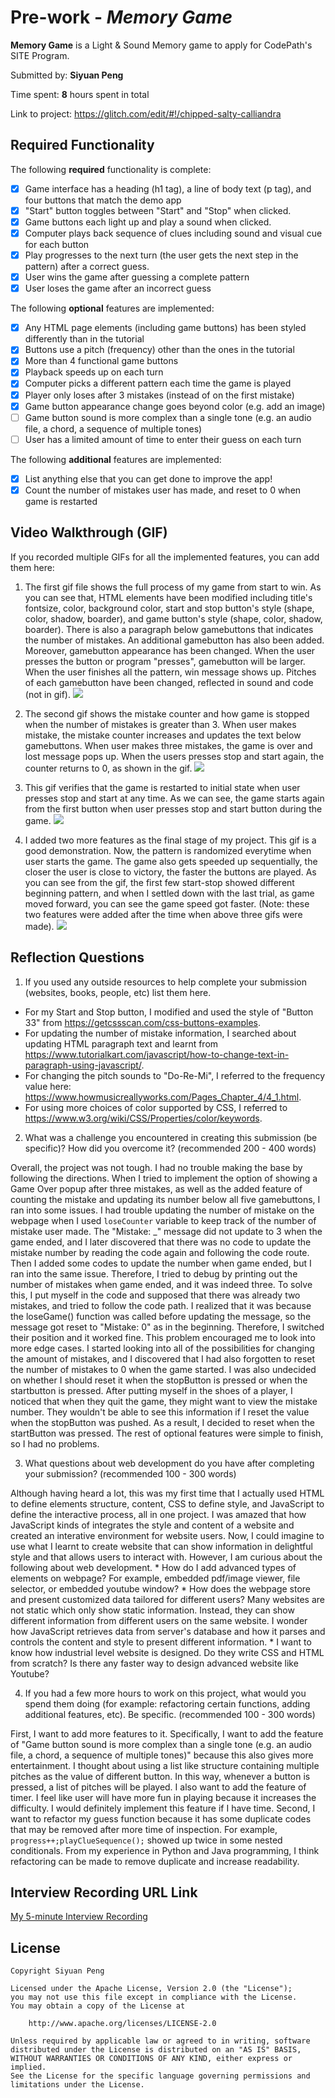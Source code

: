 # Pre-work - *Memory Game*

**Memory Game** is a Light & Sound Memory game to apply for CodePath's SITE Program.

Submitted by: **Siyuan Peng**

Time spent: **8** hours spent in total

Link to project: https://glitch.com/edit/#!/chipped-salty-calliandra

## Required Functionality

The following **required** functionality is complete:

* [x] Game interface has a heading (h1 tag), a line of body text (p tag), and four buttons that match the demo app
* [x] "Start" button toggles between "Start" and "Stop" when clicked. 
* [x] Game buttons each light up and play a sound when clicked. 
* [x] Computer plays back sequence of clues including sound and visual cue for each button
* [x] Play progresses to the next turn (the user gets the next step in the pattern) after a correct guess. 
* [x] User wins the game after guessing a complete pattern
* [x] User loses the game after an incorrect guess

The following **optional** features are implemented:

* [x] Any HTML page elements (including game buttons) has been styled differently than in the tutorial
* [x] Buttons use a pitch (frequency) other than the ones in the tutorial
* [x] More than 4 functional game buttons
* [x] Playback speeds up on each turn
* [x] Computer picks a different pattern each time the game is played
* [x] Player only loses after 3 mistakes (instead of on the first mistake)
* [x] Game button appearance change goes beyond color (e.g. add an image)
* [ ] Game button sound is more complex than a single tone (e.g. an audio file, a chord, a sequence of multiple tones)
* [ ] User has a limited amount of time to enter their guess on each turn

The following **additional** features are implemented:

- [x] List anything else that you can get done to improve the app!
- [x] Count the number of mistakes user has made, and reset to 0 when game is restarted 

## Video Walkthrough (GIF)

If you recorded multiple GIFs for all the implemented features, you can add them here:
1. The first gif file shows the full process of my game from start to win. As you can see that, HTML elements have been modified including title's fontsize, color, background color, start and stop button's style (shape, color, shadow, boarder), and game button's style (shape, color, shadow, boarder). There is also a paragraph below gamebuttons that indicates the number of mistakes. An additional gamebutton has also been added. Moreover, gamebutton appearance has been changed. When the user presses the button or program "presses", gamebutton will be larger. When the user finishes all the pattern, win message shows up. Pitches of each gamebutton have been changed, reflected in sound and code (not in gif).
![](FullProcess.gif)

2. The second gif shows the mistake counter and how game is stopped when the number of mistakes is greater than 3. When user makes mistake, the mistake counter increases and updates the text below gamebuttons. When user makes three mistakes, the game is over and lost message pops up. When the users presses stop and start again, the counter returns to 0, as shown in the gif.
![](MistakeCounter.gif)

3. This gif verifies that the game is restarted to initial state when user presses stop and start at any time. As we can see, the game starts again from the first button when user presses stop and start button during the game. 
![](Restart.gif)

1. I added two more features as the final stage of my project. This gif is a good demonstration. Now, the pattern is randomized everytime when user starts the game. The game also gets speeded up sequentially, the closer the user is close to victory, the faster the buttons are played. As you can see from the gif, the first few start-stop showed different beginning pattern, and when I settled down with the last trial, as game moved forward, you can see the game speed got faster. (Note: these two features were added after the time when above three gifs were made).
![](RandomFaster.gif)


## Reflection Questions
1. If you used any outside resources to help complete your submission (websites, books, people, etc) list them here. 
* For my Start and Stop button, I modified and used the style of "Button 33" from https://getcssscan.com/css-buttons-examples.
* For updating the number of mistake information, I searched about updating HTML paragraph text and learnt from https://www.tutorialkart.com/javascript/how-to-change-text-in-paragraph-using-javascript/.
* For changing the pitch sounds to "Do-Re-Mi", I referred to the frequency value here: https://www.howmusicreallyworks.com/Pages_Chapter_4/4_1.html.
* For using more choices of color supported by CSS, I referred to https://www.w3.org/wiki/CSS/Properties/color/keywords.

2. What was a challenge you encountered in creating this submission (be specific)? How did you overcome it? (recommended 200 - 400 words)

Overall, the project was not tough. I had no trouble making the base by following the directions. When I tried to implement the option of showing a Game Over popup after three mistakes, as well as the added feature of counting the mistake and updating its number below all five gamebuttons, I ran into some issues.
I had trouble updating the number of mistake on the webpage when I used ``loseCounter`` variable to keep track of the number of mistake user made. The "Mistake: _" message did not update to 3 when the game ended, and I later discovered that there was no code to update the mistake number by reading the code again and following the code route. Then I added some codes to update the number when game ended, but I ran into the same issue. Therefore, I tried to debug by printing out the number of mistakes when game ended, and it was indeed three. To solve this, I put myself in the code and supposed that there was already two mistakes, and tried to follow the code path. I realized that it was because the loseGame() function was called before updating the message, so the message got reset to "Mistake: 0" as in the beginning. Therefore, I switched their position and it worked fine. This problem encouraged me to look into more edge cases. I started looking into all of the possibilities for changing the amount of mistakes, and I discovered that I had also forgotten to reset the number of mistakes to 0 when the game started. I was also undecided on whether I should reset it when the stopButton is pressed or when the startbutton is pressed. After putting myself in the shoes of a player, I noticed that when they quit the game, they might want to view the mistake number. They wouldn't be able to see this information if I reset the value when the stopButton was pushed. As a result, I decided to reset when the startButton was pressed.
The rest of optional features were simple to finish, so I had no problems.

3. What questions about web development do you have after completing your submission? (recommended 100 - 300 words) 

Although having heard a lot, this was my first time that I actually used HTML to define elements structure, content, CSS to define style, and JavaScript to define the interactive process, all in one project. I was amazed that how JavaScript kinds of integrates the style and content of a website and created an interative environment for website users. Now, I could imagine to use what I learnt to create website that can show information in delightful style and that allows users to interact with. However, I am curious about the following about web development. 
    * How do I add advanced types of elements on webpage? For example, embedded pdf/image viewer, file selector, or embedded youtube window?
    * How does the webpage store and present customized data tailored for different users? Many websites are not static which only show static information. Instead, they can show different information from different users on the same website. I wonder how JavaScript retrieves data from server's database and how it parses and controls the content and style to present different information.
    * I want to know how industrial level website is designed. Do they write CSS and HTML from scratch? Is there any faster way to design advanced website like Youtube?

4. If you had a few more hours to work on this project, what would you spend them doing (for example: refactoring certain functions, adding additional features, etc). Be specific. (recommended 100 - 300 words)

First, I want to add more features to it. Specifically, I want to add the feature of "Game button sound is more complex than a single tone (e.g. an audio file, a chord, a sequence of multiple tones)" because this also gives more entertainment. I thought about using a list like structure containing multiple pitches as the value of different button. In this way, whenever a button is pressed, a list of pitches will be played. I also want to add the feature of timer. I feel like user will have more fun in playing because it increases the difficulty. I would definitely implement this feature if I have time.
Second, I want to refactor my guess function because it has some duplicate codes that may be removed after more time of inspection. For example, ``progress++;playClueSequence();`` showed up twice in some nested conditionals. From my experience in Python and Java programming, I think refactoring can be made to remove duplicate and increase readability.



## Interview Recording URL Link

[My 5-minute Interview Recording](https://www.loom.com/share/cf044122798c466c9bf0ca9197e4a19d)


## License

    Copyright Siyuan Peng

    Licensed under the Apache License, Version 2.0 (the "License");
    you may not use this file except in compliance with the License.
    You may obtain a copy of the License at

        http://www.apache.org/licenses/LICENSE-2.0

    Unless required by applicable law or agreed to in writing, software
    distributed under the License is distributed on an "AS IS" BASIS,
    WITHOUT WARRANTIES OR CONDITIONS OF ANY KIND, either express or implied.
    See the License for the specific language governing permissions and
    limitations under the License.